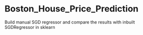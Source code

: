# Boston_House_Price_Prediction
Build manual SGD regressor and compare the results with inbuilt SGDRegressor in sklearn

